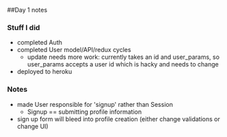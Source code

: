 ##Day 1 notes

### Stuff I did
+ completed Auth
+ completed User model/API/redux cycles
  - update needs more work: currently takes an id and user_params,
   so user_params accepts a user id which is hacky and needs to change
+ deployed to heroku

### Notes
+ made User responsible for 'signup' rather than Session
  - Signup == submitting profile information
+ sign up form will bleed into profile creation (either change validations or change UI)
